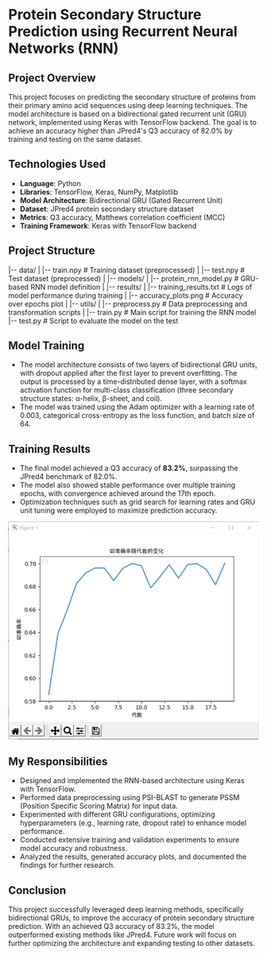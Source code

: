 # **Protein Secondary Structure Prediction using Recurrent Neural Networks (RNN)**

## **Project Overview**

This project focuses on predicting the secondary structure of proteins from their primary amino acid sequences using deep learning techniques. The model architecture is based on a bidirectional gated recurrent unit (GRU) network, implemented using Keras with TensorFlow backend. The goal is to achieve an accuracy higher than JPred4's Q3 accuracy of 82.0% by training and testing on the same dataset.

## **Technologies Used**

- **Language**: Python
- **Libraries**: TensorFlow, Keras, NumPy, Matplotlib
- **Model Architecture**: Bidirectional GRU (Gated Recurrent Unit)
- **Dataset**: JPred4 protein secondary structure dataset
- **Metrics**: Q3 accuracy, Matthews correlation coefficient (MCC)
- **Training Framework**: Keras with TensorFlow backend

## **Project Structure**

|-- data/
|   |-- train.npy                 # Training dataset (preprocessed)
|   |-- test.npy                  # Test dataset (preprocessed)
|
|-- models/
|   |-- protein_rnn_model.py      # GRU-based RNN model definition
|
|-- results/
|   |-- training_results.txt      # Logs of model performance during training
|   |-- accuracy_plots.png        # Accuracy over epochs plot
|
|-- utils/
|   |-- preprocess.py             # Data preprocessing and transformation scripts
|
|-- train.py                      # Main script for training the RNN model
|-- test.py                       # Script to evaluate the model on the test


## **Model Training**

- The model architecture consists of two layers of bidirectional GRU units, with dropout applied after the first layer to prevent overfitting. The output is processed by a time-distributed dense layer, with a softmax activation function for multi-class classification (three secondary structure states: α-helix, β-sheet, and coil).
- The model was trained using the Adam optimizer with a learning rate of 0.003, categorical cross-entropy as the loss function, and batch size of 64. 

## **Training Results**

- The final model achieved a Q3 accuracy of **83.2%**, surpassing the JPred4 benchmark of 82.0%.
- The model also showed stable performance over multiple training epochs, with convergence achieved around the 17th epoch.
- Optimization techniques such as grid search for learning rates and GRU unit tuning were employed to maximize prediction accuracy.

![img.png](media/result1.png)

## **My Responsibilities**

- Designed and implemented the RNN-based architecture using Keras with TensorFlow.
- Performed data preprocessing using PSI-BLAST to generate PSSM (Position Specific Scoring Matrix) for input data.
- Experimented with different GRU configurations, optimizing hyperparameters (e.g., learning rate, dropout rate) to enhance model performance.
- Conducted extensive training and validation experiments to ensure model accuracy and robustness.
- Analyzed the results, generated accuracy plots, and documented the findings for further research.

## **Conclusion**

This project successfully leveraged deep learning methods, specifically bidirectional GRUs, to improve the accuracy of protein secondary structure prediction. With an achieved Q3 accuracy of 83.2%, the model outperformed existing methods like JPred4. Future work will focus on further optimizing the architecture and expanding testing to other datasets.
